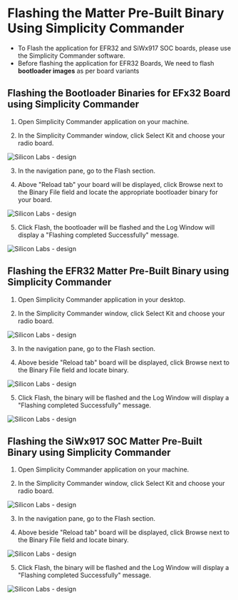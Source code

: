 # Flashing the Matter Pre-Built Binary Using Simplicity Commander
- To Flash the application for EFR32 and SiWx917 SOC boards, please use the Simplicity Commander software.
- Before flashing the application for EFR32 Boards, We need to flash **bootloader images** as per board variants

## Flashing the Bootloader Binaries for EFx32 Board using Simplicity Commander

1. Open Simplicity Commander application on your machine.

2. In the Simplicity Commander window, click Select Kit and choose your radio board.

![Silicon Labs - design](./images/commander-select-board.png)

3. In the navigation pane, go to the Flash section.

4. Above "Reload tab" your board will be displayed, click Browse next to the Binary File field and locate the appropriate bootloader binary for your board.

![Silicon Labs - design](./images/select-flash-option-efr32-commander.png)

5. Click Flash, the bootloader will be flashed and the Log Window will display a "Flashing completed Successfully" message.

![Silicon Labs - design](./images/simplicity-commander-flash-bootloader.png)

## Flashing the EFR32 Matter Pre-Built Binary using Simplicity Commander

1. Open Simplicity Commander application in your desktop.

2. In the Simplicity Commander window, click Select Kit and choose your radio board.

![Silicon Labs - design](./images/commander-select-board.png)

3. In the navigation pane, go to the Flash section.
   
4. Above beside "Reload tab" board will be displayed, click Browse next to the Binary File field and locate binary.

![Silicon Labs - design](./images/select-flash-option-efr32-commander.png)

5. Click Flash, the binary will be flashed and the Log Window will display a "Flashing completed Successfully" message.

![Silicon Labs - design](./images/commander-flash-success-efr32.png)


## Flashing the SiWx917 SOC Matter Pre-Built Binary using Simplicity Commander

1. Open Simplicity Commander application on your machine.

2. In the Simplicity Commander window, click Select Kit and choose your radio board.

![Silicon Labs - design](./images/commander-select-board.png)

3. In the navigation pane, go to the Flash section.

4. Above beside "Reload tab" board will be displayed, click Browse next to the Binary File field and locate binary.

![Silicon Labs - design](../wifi/images/select-flash-option-soc-commander.png)

5. Click Flash, the binary will be flashed and the Log Window will display a "Flashing completed Successfully" message.

![Silicon Labs - design](../wifi/images/commander-flash-success-soc.png)